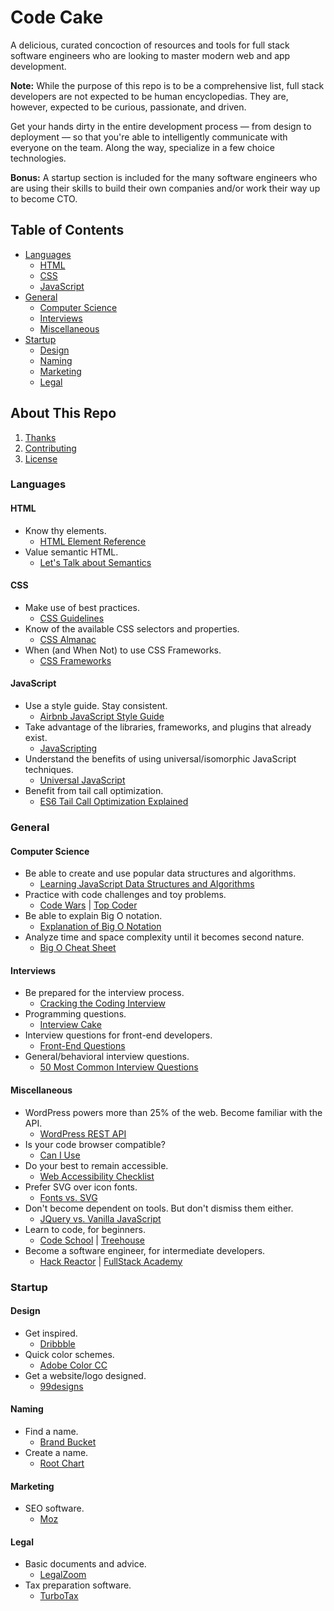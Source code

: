 # Code Cake

A delicious, curated concoction of resources and tools for full stack
software engineers who are looking to master modern web and app
development.

**Note:** While the purpose of this repo is to be a comprehensive list, full
stack developers are not expected to be human encyclopedias. They are, however,
expected to be curious, passionate, and driven.

Get your hands dirty in the entire development process — from design to
deployment — so that you're able to intelligently communicate with everyone
on the team. Along the way, specialize in a few choice technologies.

**Bonus:** A startup section is included for the many software engineers who
are using their skills to build their own companies and/or work their way up
to become CTO.

## Table of Contents

  * [Languages](#languages)
    * [HTML](#html)
    * [CSS](#css)
    * [JavaScript](#javascript)
  * [General](#general)
    * [Computer Science](#computer-science)
    * [Interviews](#interviews)
    * [Miscellaneous](#miscellaneous)
  * [Startup](#startup)
    * [Design](#design)
    * [Naming](#naming)
    * [Marketing](#marketing)
    * [Legal](#legal)

## About This Repo

  1. [Thanks](https://github.com/jabacchetta/full-stack-prep/graphs/contributors)
  1. [Contributing](https://github.com/jabacchetta/full-stack-prep/blob/master/CONTRIBUTING.md)
  1. [License](https://github.com/jabacchetta/full-stack-prep/blob/master/LICENSE)

### Languages

#### HTML

* Know thy elements.
  * [HTML Element Reference](https://developer.mozilla.org/en-US/docs/Web/HTML/Element)
* Value semantic HTML.
  * [Let's Talk about Semantics](http://html5doctor.com/lets-talk-about-semantics)

#### CSS

* Make use of best practices.
  * [CSS Guidelines](http://cssguidelin.es)
* Know of the available CSS selectors and properties.
  * [CSS Almanac](https://css-tricks.com/almanac)
* When (and When Not) to use CSS Frameworks.
  * [CSS Frameworks](https://hacks.mozilla.org/2016/04/you-might-not-need-a-css-framework)

#### JavaScript

* Use a style guide. Stay consistent.
  * [Airbnb JavaScript Style Guide](https://github.com/airbnb/javascript)
* Take advantage of the libraries, frameworks, and plugins that already exist.
  * [JavaScripting](https://www.javascripting.com)
* Understand the benefits of using universal/isomorphic JavaScript techniques.
  * [Universal JavaScript](https://www.youtube.com/watch?v=0wvZ7gakqV4)
* Benefit from tail call optimization.
  * [ES6 Tail Call Optimization Explained](http://benignbemine.github.io/2015/07/19/es6-tail-calls)

### General

#### Computer Science

* Be able to create and use popular data structures and algorithms.
  * [Learning JavaScript Data Structures and Algorithms](https://www.amazon.com/Learning-JavaScript-Data-Structures-Algorithms-ebook/dp/B01C2XX8Y2)
* Practice with code challenges and toy problems.
  * [Code Wars](https://www.codewars.com) | [Top Coder](https://www.topcoder.com)
* Be able to explain Big O notation.
  * [Explanation of Big O Notation](https://www.interviewcake.com/article/java/big-o-notation-time-and-space-complexity)
* Analyze time and space complexity until it becomes second nature.
  * [Big O Cheat Sheet](http://bigocheatsheet.com)

#### Interviews

* Be prepared for the interview process.
  * [Cracking the Coding Interview](https://www.amazon.com/Cracking-Coding-Interview-Programming-Questions/dp/0984782850)
* Programming questions.
  * [Interview Cake](https://www.interviewcake.com)
* Interview questions for front-end developers.
  * [Front-End Questions](https://github.com/h5bp/Front-end-Developer-Interview-Questions)
* General/behavioral interview questions.
  * [50 Most Common Interview Questions](https://www.glassdoor.com/blog/common-interview-questions)

#### Miscellaneous

* WordPress powers more than 25% of the web. Become familiar with the API.
  * [WordPress REST API](http://v2.wp-api.org)
* Is your code browser compatible?
  * [Can I Use](http://caniuse.com)
* Do your best to remain accessible.
  * [Web Accessibility Checklist](http://a11yproject.com/checklist.html)
* Prefer SVG over icon fonts.
  * [Fonts vs. SVG](https://www.sitepoint.com/icon-fonts-vs-svg-debate)
* Don't become dependent on tools. But don't dismiss them either.
  * [JQuery vs. Vanilla JavaScript](https://toddmotto.com/is-it-time-to-drop-jquery-essentials-to-learning-javascript-from-a-jquery-background/#comment-1450615536)
* Learn to code, for beginners.
  * [Code School](https://www.codeschool.com) | [Treehouse](https://teamtreehouse.com)
* Become a software engineer, for intermediate developers.
  * [Hack Reactor](http://www.hackreactor.com) | [FullStack Academy](http://www.fullstackacademy.com)

### Startup

#### Design

* Get inspired.
  * [Dribbble](https://dribbble.com)
* Quick color schemes.
  * [Adobe Color CC](https://color.adobe.com/create/color-wheel)
* Get a website/logo designed.
  * [99designs](https://99designs.com)

#### Naming

* Find a name.
  * [Brand Bucket](https://www.brandbucket.com)
* Create a name.
  * [Root Chart](http://www.prefixsuffix.com/rootchart.php)

#### Marketing

* SEO software.
  * [Moz](https://moz.com)

#### Legal

* Basic documents and advice.
  * [LegalZoom](http://www.legalzoom.com)
* Tax preparation software.
  * [TurboTax](https://turbotax.intuit.com)
